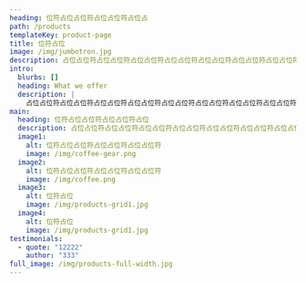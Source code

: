 ```yaml
---
heading: 位符占位占位符占位占位符占位占
path: /products
templateKey: product-page
title: 位符占位
image: /img/jumbotron.jpg
description: 占位占位符占位占位符占位占位符占位占位符占位占位符占位占位符占位占位符占位占位符占位占位符占位占位符
intro:
  blurbs: []
  heading: What we offer
  description: |
    占位占位符占位占位符占位占位符占位占位符占位占位符占位占位符占位占位符占位占位符占位占位符占位占位符
main:
  heading: 位符占位占位符占位占位符占位
  description: 占位占位符占位占位符占位占位符占位占位符占位占位符占位占位符占位占位符占位占位符占位占位符占位占位符
  image1:
    alt: 位符占位占位符占位占位符占位占位符
    image: /img/coffee-gear.png
  image2:
    alt: 位符占位占位符占位占位符占位占位符
    image: /img/coffee.png
  image3:
    alt: 位符占位
    image: /img/products-grid1.jpg
  image4:
    alt: 位符占位
    image: /img/products-grid1.jpg
testimonials:
  - quote: "12222"
    author: "333"
full_image: /img/products-full-width.jpg
---
```

